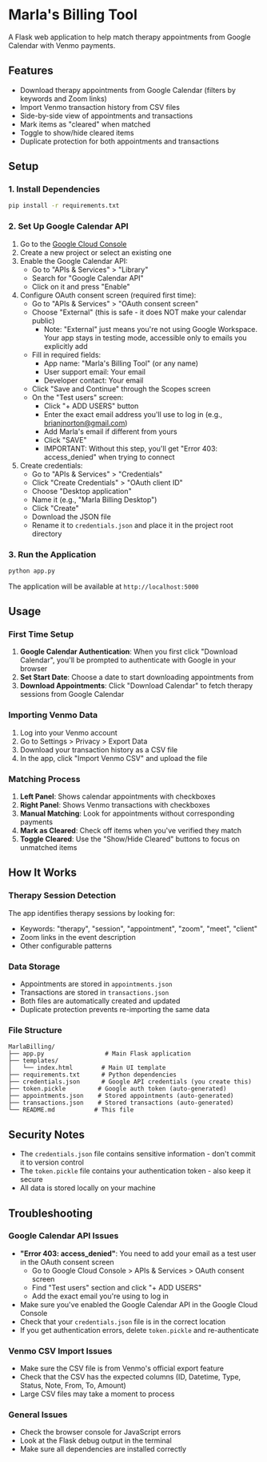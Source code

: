 # Marla's Billing Tool

A Flask web application to help match therapy appointments from Google Calendar with Venmo payments.

## Features

- Download therapy appointments from Google Calendar (filters by keywords and Zoom links)
- Import Venmo transaction history from CSV files
- Side-by-side view of appointments and transactions
- Mark items as "cleared" when matched
- Toggle to show/hide cleared items
- Duplicate protection for both appointments and transactions

## Setup

### 1. Install Dependencies

```bash
pip install -r requirements.txt
```

### 2. Set Up Google Calendar API

1. Go to the [Google Cloud Console](https://console.cloud.google.com/)
2. Create a new project or select an existing one
3. Enable the Google Calendar API:
   - Go to "APIs & Services" > "Library"
   - Search for "Google Calendar API"
   - Click on it and press "Enable"
4. Configure OAuth consent screen (required first time):
   - Go to "APIs & Services" > "OAuth consent screen"
   - Choose "External" (this is safe - it does NOT make your calendar public)
     - Note: "External" just means you're not using Google Workspace. Your app stays in testing mode, accessible only to emails you explicitly add
   - Fill in required fields:
     - App name: "Marla's Billing Tool" (or any name)
     - User support email: Your email
     - Developer contact: Your email
   - Click "Save and Continue" through the Scopes screen
   - On the "Test users" screen:
     - Click "+ ADD USERS" button
     - Enter the exact email address you'll use to log in (e.g., brianjnorton@gmail.com)
     - Add Marla's email if different from yours
     - Click "SAVE"
     - IMPORTANT: Without this step, you'll get "Error 403: access_denied" when trying to connect
5. Create credentials:
   - Go to "APIs & Services" > "Credentials"
   - Click "Create Credentials" > "OAuth client ID"
   - Choose "Desktop application"
   - Name it (e.g., "Marla Billing Desktop")
   - Click "Create"
   - Download the JSON file
   - Rename it to `credentials.json` and place it in the project root directory

### 3. Run the Application

```bash
python app.py
```

The application will be available at `http://localhost:5000`

## Usage

### First Time Setup

1. **Google Calendar Authentication**: When you first click "Download Calendar", you'll be prompted to authenticate with Google in your browser
2. **Set Start Date**: Choose a date to start downloading appointments from
3. **Download Appointments**: Click "Download Calendar" to fetch therapy sessions from Google Calendar

### Importing Venmo Data

1. Log into your Venmo account
2. Go to Settings > Privacy > Export Data
3. Download your transaction history as a CSV file
4. In the app, click "Import Venmo CSV" and upload the file

### Matching Process

1. **Left Panel**: Shows calendar appointments with checkboxes
2. **Right Panel**: Shows Venmo transactions with checkboxes
3. **Manual Matching**: Look for appointments without corresponding payments
4. **Mark as Cleared**: Check off items when you've verified they match
5. **Toggle Cleared**: Use the "Show/Hide Cleared" buttons to focus on unmatched items

## How It Works

### Therapy Session Detection

The app identifies therapy sessions by looking for:
- Keywords: "therapy", "session", "appointment", "zoom", "meet", "client"
- Zoom links in the event description
- Other configurable patterns

### Data Storage

- Appointments are stored in `appointments.json`
- Transactions are stored in `transactions.json`
- Both files are automatically created and updated
- Duplicate protection prevents re-importing the same data

### File Structure

```
MarlaBilling/
├── app.py                 # Main Flask application
├── templates/
│   └── index.html        # Main UI template
├── requirements.txt      # Python dependencies
├── credentials.json      # Google API credentials (you create this)
├── token.pickle         # Google auth token (auto-generated)
├── appointments.json    # Stored appointments (auto-generated)
├── transactions.json    # Stored transactions (auto-generated)
└── README.md           # This file
```

## Security Notes

- The `credentials.json` file contains sensitive information - don't commit it to version control
- The `token.pickle` file contains your authentication token - also keep it secure
- All data is stored locally on your machine

## Troubleshooting

### Google Calendar API Issues

- **"Error 403: access_denied"**: You need to add your email as a test user in the OAuth consent screen
  - Go to Google Cloud Console > APIs & Services > OAuth consent screen
  - Find "Test users" section and click "+ ADD USERS"
  - Add the exact email you're using to log in
- Make sure you've enabled the Google Calendar API in the Google Cloud Console
- Check that your `credentials.json` file is in the correct location
- If you get authentication errors, delete `token.pickle` and re-authenticate

### Venmo CSV Import Issues

- Make sure the CSV file is from Venmo's official export feature
- Check that the CSV has the expected columns (ID, Datetime, Type, Status, Note, From, To, Amount)
- Large CSV files may take a moment to process

### General Issues

- Check the browser console for JavaScript errors
- Look at the Flask debug output in the terminal
- Make sure all dependencies are installed correctly
